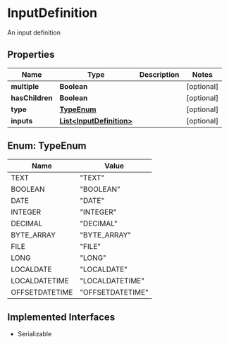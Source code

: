 

# InputDefinition

An input definition
## Properties

Name | Type | Description | Notes
------------ | ------------- | ------------- | -------------
**multiple** | **Boolean** |  |  [optional]
**hasChildren** | **Boolean** |  |  [optional]
**type** | [**TypeEnum**](#TypeEnum) |  |  [optional]
**inputs** | [**List&lt;InputDefinition&gt;**](InputDefinition.md) |  |  [optional]



## Enum: TypeEnum

Name | Value
---- | -----
TEXT | &quot;TEXT&quot;
BOOLEAN | &quot;BOOLEAN&quot;
DATE | &quot;DATE&quot;
INTEGER | &quot;INTEGER&quot;
DECIMAL | &quot;DECIMAL&quot;
BYTE_ARRAY | &quot;BYTE_ARRAY&quot;
FILE | &quot;FILE&quot;
LONG | &quot;LONG&quot;
LOCALDATE | &quot;LOCALDATE&quot;
LOCALDATETIME | &quot;LOCALDATETIME&quot;
OFFSETDATETIME | &quot;OFFSETDATETIME&quot;


## Implemented Interfaces

* Serializable


